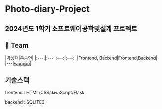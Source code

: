 # Photo-diary-Project

## 2024년도 1학기 소프트웨어공학및설계 프로젝트 

## 🦹‍ Team
|박성재|우승연|
|:---:|:---:|:---:|:---:|
|Frontend, Backend|Frontend,Backend|
|---|[wooxxo](https://github.com/wooxxo)|


## 기술스택
 frontend : HTML/CSS/JavaScript/Flask
  
  backend : SQLITE3

